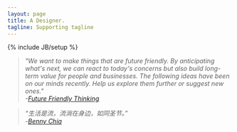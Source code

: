 ```yaml
---
layout: page
title: A Designer.
tagline: Supporting tagline
---
```

{% include JB/setup %}

<!-- Read [Jekyll Quick Start](http://jekyllbootstrap.com/usage/jekyll-quick-start.html)

Complete usage and documentation available at: [Jekyll Bootstrap](http://jekyllbootstrap.com)

## Update Author Attributes

In `_config.yml` remember to specify your own data:
    
    title : My Blog =)
    
    author :
      name : Name Lastname
      email : blah@email.test
      github : username
      twitter : username

The theme should reference these variables whenever needed.
    
## Sample Posts

This blog contains sample posts which help stage pages and blog data.
When you don't need the samples anymore just delete the `_posts/core-samples` folder.

    $ rm -rf _posts/core-samples

Here's a sample "posts list". -->

>*"We want to make things that are future friendly. By anticipating what's next, we can react to today's concerns but also build long-term value for people and businesses. The following ideas have been on our minds recently. Help us explore them further or suggest new ones."*  
>*-[Future Friendly Thinking](http://futurefriend.ly)*

>*“生活是流，流淌在身边，如同圣节。”*  
>*-[Benny Chia](article/2007/02/11/流动的圣节)*

<!-- ## To-Do

This theme is still unfinished. If you'd like to be added as a contributor, [please fork](http://github.com/plusjade/jekyll-bootstrap)!
We need to clean up the themes, make theme usage guides with theme-specific markup examples. -->


